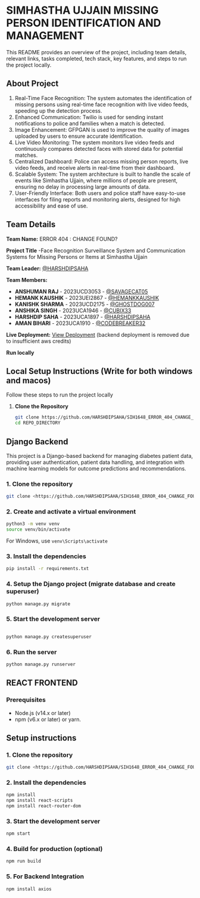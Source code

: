# SIMHASTHA UJJAIN MISSING PERSON IDENTIFICATION AND MANAGEMENT

This README provides an overview of the project, including team details, relevant links, tasks completed, tech stack, key features, and steps to run the project locally.


## About Project
1. Real-Time Face Recognition: The system automates the identification of missing persons using real-time face recognition with live video feeds, speeding up the detection process.
2. Enhanced Communication: Twilio is used for sending instant notifications to police and families when a match is detected.
3. Image Enhancement: GFPGAN is used to improve the quality of images uploaded by users to ensure accurate identification.
4. Live Video Monitoring: The system monitors live video feeds and continuously compares detected faces with stored data for potential matches.
5. Centralized Dashboard: Police can access missing person reports, live video feeds, and receive alerts in real-time from their dashboard.
6. Scalable System: The system architecture is built to handle the scale of events like Simhastha Ujjain, where millions of people are present, ensuring no delay in processing large amounts of data.
7. User-Friendly Interface: Both users and police staff have easy-to-use interfaces for filing reports and monitoring alerts, designed for high accessibility and ease of use.


## Team Details

**Team Name:** ERROR 404 : CHANGE FOUND?

**Project Title** -Face Recognition Surveillance System and Communication Systems for Missing Persons or Items at Simhastha Ujjain 

**Team Leader:** [@HARSHDIPSAHA](https://github.com/HARSHDIPSAHA)

**Team Members:**

- **ANSHUMAN RAJ** - 2023UCD3053 - [@SAVAGECAT05](https://github.com/SAVAGECAT05)
- **HEMANK KAUSHIK** - 2023UEI2867 - [@HEMANKKAUSHIK](https://github.com/HEMANKKAUSHIK)
- **KANISHK SHARMA** - 2023UCD2175 - [@GHOSTDOG007](https://github.com/GHOSTDOG007)
- **ANSHIKA SINGH** - 2023UCA1946 - [@CUBIX33](https://github.com/CUBIX33)
- **HARSHDIP SAHA** - 2023UCA1897 - [@HARSHDIPSAHA](https://github.com/HARSHDIPSAHA)
- **AMAN BIHARI** - 2023UCA1910 - [@CODEBREAKER32](https://github.com/CODEBREAKER32)

**Live Deployment:** [View Deployment](https://willowy-toffee-89c6b8.netlify.app/)
  (backend deployment is removed due to insufficient aws credits)

  
**Run locally**
## Local Setup Instructions (Write for both windows and macos)

Follow these steps to run the project locally

1. **Clone the Repository**
   ```bash
   git clone https://github.com/HARSHDIPSAHA/SIH1648_ERROR_404_CHANGE_FOUND
   cd REPO_DIRECTORY
   ```

## Django Backend 

This project is a Django-based backend for managing diabetes patient data, providing user authentication, patient data handling, and integration with machine learning models for outcome predictions and recommendations.
### 1. Clone the repository
 ```bash
git clone <https://github.com/HARSHDIPSAHA/SIH1648_ERROR_404_CHANGE_FOUND>
```
### 2. Create and activate a virtual environment
 ```bash
python3 -m venv venv
source venv/bin/activate
``` 
For Windows, use `venv\Scripts\activate`

### 3. Install the dependencies
 ```bash
pip install -r requirements.txt
```
### 4. Setup the Django project (migrate database and create superuser)
 ```bash
python manage.py migrate
```
### 5. Start the development server
 ```bash

python manage.py createsuperuser
```
### 6. Run the server
 ```bash
python manage.py runserver
```
## REACT FRONTEND 
### Prerequisites
- Node.js (v14.x or later)
- npm (v6.x or later) or yarn.

## Setup instructions 

### 1. Clone the repository 
```bash
git clone <https://github.com/HARSHDIPSAHA/SIH1648_ERROR_404_CHANGE_FOUND>

```
### 2. Install the dependencies 
 ```bash
npm install
npm install react-scripts 
npm install react-router-dom
```
### 3. Start the development server
```bash
npm start
```
### 4. Build for production (optional)
 ```bash
npm run build
```
### 5. For Backend Integration 
```bash 
npm install axios


